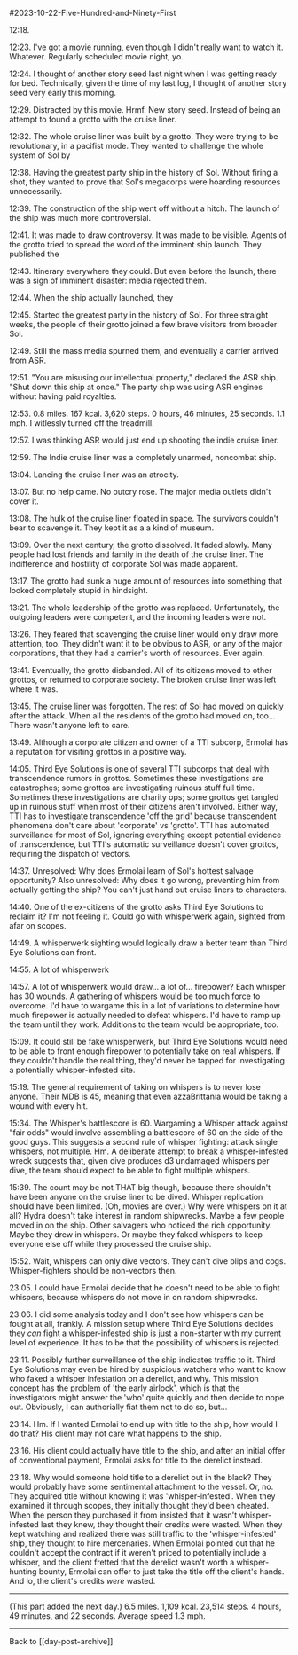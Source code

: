 #2023-10-22-Five-Hundred-and-Ninety-First

12:18.

12:23.  I've got a movie running, even though I didn't really want to watch it.  Whatever.  Regularly scheduled movie night, yo.

12:24.  I thought of another story seed last night when I was getting ready for bed.  Technically, given the time of my last log, I thought of another story seed very early this morning.

12:29.  Distracted by this movie.  Hrmf.  New story seed.  Instead of being an attempt to found a grotto with the cruise liner.

12:32.  The whole cruise liner was built by a grotto.  They were trying to be revolutionary, in a pacifist mode.  They wanted to challenge the whole system of Sol by 

12:38.  Having the greatest party ship in the history of Sol.  Without firing a shot, they wanted to prove that Sol's megacorps were hoarding resources unnecessarily.

12:39.  The construction of the ship went off without a hitch.  The launch of the ship was much more controversial.

12:41.  It was made to draw controversy.  It was made to be visible.  Agents of the grotto tried to spread the word of the imminent ship launch.  They published the

12:43.  Itinerary everywhere they could.  But even before the launch, there was a sign of imminent disaster:  media rejected them.

12:44.  When the ship actually launched, they

12:45.  Started the greatest party in the history of Sol.  For three straight weeks, the people of their grotto joined a few brave visitors from broader Sol.

12:49.  Still the mass media spurned them, and eventually a carrier arrived from ASR.

12:51.  "You are misusing our intellectual property," declared the ASR ship.  "Shut down this ship at once."  The party ship was using ASR engines without having paid royalties.

12:53.  0.8 miles.  167 kcal.  3,620 steps.  0 hours, 46 minutes, 25 seconds.  1.1 mph.  I witlessly turned off the treadmill.

12:57.  I was thinking ASR would just end up shooting the indie cruise liner.

12:59.  The Indie cruise liner was a completely unarmed, noncombat ship.

13:04.  Lancing the cruise liner was an atrocity.

13:07.  But no help came.  No outcry rose.  The major media outlets didn't cover it.

13:08.  The hulk of the cruise liner floated in space.  The survivors couldn't bear to scavenge it.  They kept it as a a kind of museum.

13:09.  Over the next century, the grotto dissolved.  It faded slowly.  Many people had lost friends and family in the death of the cruise liner.  The indifference and hostility of corporate Sol was made apparent.

13:17.  The grotto had sunk a huge amount of resources into something that looked completely stupid in hindsight.

13:21.  The whole leadership of the grotto was replaced.  Unfortunately, the outgoing leaders were competent, and the incoming leaders were not.

13:26.  They feared that scavenging the cruise liner would only draw more attention, too.  They didn't want it to be obvious to ASR, or any of the major corporations, that they had a carrier's worth of resources.  Ever again.

13:41.  Eventually, the grotto disbanded.  All of its citizens moved to other grottos, or returned to corporate society.  The broken cruise liner was left where it was.

13:45.  The cruise liner was forgotten.  The rest of Sol had moved on quickly after the attack.  When all the residents of the grotto had moved on, too...  There wasn't anyone left to care.

13:49.  Although a corporate citizen and owner of a TTI subcorp, Ermolai has a reputation for visiting grottos in a positive way.

14:05.  Third Eye Solutions is one of several TTI subcorps that deal with transcendence rumors in grottos.  Sometimes these investigations are catastrophes; some grottos are investigating ruinous stuff full time.  Sometimes these investigations are charity ops; some grottos get tangled up in ruinous stuff when most of their citizens aren't involved.  Either way, TTI has to investigate transcendence 'off the grid' because transcendent phenomena don't care about 'corporate' vs 'grotto'.  TTI has automated surveillance for most of Sol, ignoring everything except potential evidence of transcendence, but TTI's automatic surveillance doesn't cover grottos, requiring the dispatch of vectors.

14:37.  Unresolved:  Why does Ermolai learn of Sol's hottest salvage opportunity?  Also unresolved:  Why does it go wrong, preventing him from actually getting the ship?  You can't just hand out cruise liners to characters.

14:40.  One of the ex-citizens of the grotto asks Third Eye Solutions to reclaim it?  I'm not feeling it.  Could go with whisperwerk again, sighted from afar on scopes.

14:49.  A whisperwerk sighting would logically draw a better team than Third Eye Solutions can front.

14:55.  A lot of whisperwerk

14:57.  A lot of whisperwerk would draw...  a lot of...  firepower?  Each whisper has 30 wounds.  A gathering of whispers would be too much force to overcome.  I'd have to wargame this in a lot of variations to determine how much firepower is actually needed to defeat whispers.  I'd have to ramp up the team until they work.  Additions to the team would be appropriate, too.

15:09.  It could still be fake whisperwerk, but Third Eye Solutions would need to be able to front enough firepower to potentially take on real whispers.  If they couldn't handle the real thing, they'd never be tapped for investigating a potentially whisper-infested site.

15:19.  The general requirement of taking on whispers is to never lose anyone.  Their MDB is 45, meaning that even azzaBrittania would be taking a wound with every hit.

15:34.  The Whisper's battlescore is 60.  Wargaming a Whisper attack against "fair odds" would involve assembling a battlescore of 60 on the side of the good guys.  This suggests a second rule of whisper fighting: attack single whispers, not multiple.  Hm.  A deliberate attempt to break a whisper-infested wreck suggests that, given dive produces d3 undamaged whispers per dive, the team should expect to be able to fight multiple whispers.

15:39.  The count may be not THAT big though, because there shouldn't have been anyone on the cruise liner to be dived.  Whisper replication should have been limited.  (Oh, movies are over.)  Why were whispers on it at all?  Hydra doesn't take interest in random shipwrecks.  Maybe a few people moved in on the ship.  Other salvagers who noticed the rich opportunity.  Maybe they drew in whispers.  Or maybe they faked whispers to keep everyone else off while they processed the cruise ship.

15:52.  Wait, whispers can only dive vectors.  They can't dive blips and cogs.  Whisper-fighters should be non-vectors then.

23:05.  I could have Ermolai decide that he doesn't need to be able to fight whispers, because whispers do not move in on random shipwrecks.

23:06.  I did some analysis today and I don't see how whispers can be fought at all, frankly.  A mission setup where Third Eye Solutions decides they *can* fight a whisper-infested ship is just a non-starter with my current level of experience.  It has to be that the possibility of whispers is rejected.

23:11.  Possibly further surveillance of the ship indicates traffic to it.  Third Eye Solutions may even be hired by suspicious watchers who want to know who faked a whisper infestation on a derelict, and why.  This mission concept has the problem of 'the early airlock', which is that the investigators might answer the 'who' quite quickly and then decide to nope out.  Obviously, I can authorially fiat them not to do so, but...

23:14.  Hm.  If I wanted Ermolai to end up with title to the ship, how would I do that?  His client may not care what happens to the ship.

23:16.  His client could actually have title to the ship, and after an initial offer of conventional payment, Ermolai asks for title to the derelict instead.

23:18.  Why would someone hold title to a derelict out in the black?   They would probably have some sentimental attachment to the vessel.  Or, no.  They acquired title without knowing it was 'whisper-infested'.  When they examined it through scopes, they initially thought they'd been cheated.  When the person they purchased it from insisted that it wasn't whisper-infested last they knew, they thought their credits were wasted.  When they kept watching and realized there was still traffic to the 'whisper-infested' ship, they thought to hire mercenaries.  When Ermolai pointed out that he couldn't accept the contract if it weren't priced to potentially include a whisper, and the client fretted that the derelict wasn't worth a whisper-hunting bounty, Ermolai can offer to just take the title off the client's hands.  And lo, the client's credits *were* wasted.

---
(This part added the next day.)  6.5 miles.  1,109 kcal.  23,514 steps.  4 hours, 49 minutes, and 22 seconds.  Average speed 1.3 mph.

---
Back to [[day-post-archive]]
